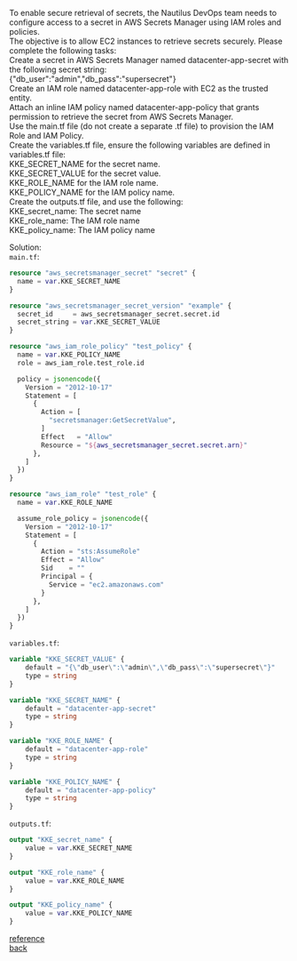 To enable secure retrieval of secrets, the Nautilus DevOps team needs to configure access to a secret in AWS Secrets Manager using IAM roles and policies.  
The objective is to allow EC2 instances to retrieve secrets securely. Please complete the following tasks:  
    Create a secret in AWS Secrets Manager named datacenter-app-secret with the following secret string:  
    {"db_user":"admin","db_pass":"supersecret"}  
    Create an IAM role named datacenter-app-role with EC2 as the trusted entity.  
    Attach an inline IAM policy named datacenter-app-policy that grants permission to retrieve the secret from AWS Secrets Manager.  
    Use the main.tf file (do not create a separate .tf file) to provision the IAM Role and IAM Policy.  
    Create the variables.tf file, ensure the following variables are defined in variables.tf file:  
        KKE_SECRET_NAME for the secret name.  
        KKE_SECRET_VALUE for the secret value.  
        KKE_ROLE_NAME for the IAM role name.  
        KKE_POLICY_NAME for the IAM policy name.  
    Create the outputs.tf file, and use the following:  
        KKE_secret_name: The secret name  
        KKE_role_name: The IAM role name  
        KKE_policy_name: The IAM policy name  

Solution:  
`main.tf`:
```terraform
resource "aws_secretsmanager_secret" "secret" {
  name = var.KKE_SECRET_NAME
}

resource "aws_secretsmanager_secret_version" "example" {
  secret_id     = aws_secretsmanager_secret.secret.id
  secret_string = var.KKE_SECRET_VALUE
}

resource "aws_iam_role_policy" "test_policy" {
  name = var.KKE_POLICY_NAME
  role = aws_iam_role.test_role.id

  policy = jsonencode({
    Version = "2012-10-17"
    Statement = [
      {
        Action = [
          "secretsmanager:GetSecretValue",
        ]
        Effect   = "Allow"
        Resource = "${aws_secretsmanager_secret.secret.arn}"
      },
    ]
  })
}

resource "aws_iam_role" "test_role" {
  name = var.KKE_ROLE_NAME

  assume_role_policy = jsonencode({
    Version = "2012-10-17"
    Statement = [
      {
        Action = "sts:AssumeRole"
        Effect = "Allow"
        Sid    = ""
        Principal = {
          Service = "ec2.amazonaws.com"
        }
      },
    ]
  })
}
```
`variables.tf`:
```terraform
variable "KKE_SECRET_VALUE" {
    default = "{\"db_user\":\"admin\",\"db_pass\":\"supersecret\"}"
    type = string
}

variable "KKE_SECRET_NAME" {
    default = "datacenter-app-secret"
    type = string
}

variable "KKE_ROLE_NAME" {
    default = "datacenter-app-role"
    type = string
}

variable "KKE_POLICY_NAME" {
    default = "datacenter-app-policy"
    type = string
}
```
`outputs.tf`:
```terraform
output "KKE_secret_name" {
    value = var.KKE_SECRET_NAME
}

output "KKE_role_name" {
    value = var.KKE_ROLE_NAME
}

output "KKE_policy_name" {
    value = var.KKE_POLICY_NAME
}
```
[reference](https://developer.hashicorp.com/terraform/language/values/variables#map)  
[back](https://github.com/MederD/Kodekloud-Engineer-Tasks/tree/main)  
